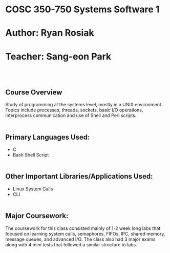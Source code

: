 # COSC 350-750 Systems Software 1
# Author: Ryan Rosiak
# Teacher: Sang-eon Park
<br /> <br />
## Course Overview
Study of programming at the systems level, mostly in a UNIX environment. Topics include processes, threads, sockets, basic I/O operations, interprocess communication and use of
Shell and Perl scripts.
<br /> <br />
## Primary Languages Used:
* C
* Bash Shell Script
<br /> <br />
## Other Important Libraries/Applications Used:
* Linux System Calls
* CLI
<br /> <br />
## Major Coursework:
The coursework for this class consisted mainly of 1-2 week long labs that focused on learning system calls, semaphores, FIFOs, IPC, shared memory, message queues, and advanced
I/O. The class also had 3 major exams along with 4 mini tests that followed a similar structure to labs.
